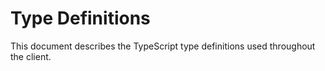 # Type Definitions

This document describes the TypeScript type definitions used throughout the client.